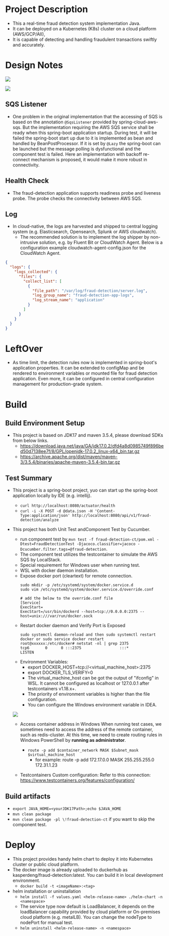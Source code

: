 
# Project Description
* This a real-time fraud detection system implementation Java.
* It can be deployed on a Kubernetes (K8s) cluster on a cloud platform (AWS/GCP/AII), 
* It is capable of detecting and handling fraudulent transactions swiftly and accurately.

# Design Notes

![](./img/FraudDetection-Arch.png)

![](./img/FraudDetection-Seq.png)

## SQS Listener
* One problem in the original implementation that the accessing of SQS is based on the annotation `@SqsListener` provided by spring-cloud-aws-sqs.
  But the implementation requiring the AWS SQS service shall be ready when this spring-boot application startup. During test, it will be failed the spring-boot start up due to it is implemented as bean and handled
  by BeanPostProcessor. If it is set by `@Lazy` the spring-boot can be launched but the message polling is dysfunctional and the component test is failed.
  Here an implementation with backoff re-connect mechanism is proposed, it would make it more robust in connectivity.

## Health Check
* The fraud-detection application supports readiness probe and liveness probe. The probe checks the connectivity between AWS SQS.

## Log
* In cloud-native, the logs are harvested and shipped to central logging system (e.g. Elasticsearch, Opensearch, Splunk or AWS cloudwatch).
  * The recommended solution is to implement the log shipper by non-intrusive solution, e.g. by Fluent Bit or CloudWatch Agent.
Below is a configuration example cloudwatch-agent-config.json for the CloudWatch Agent.
```json
{
  "logs": {
    "logs_collected": {
      "files": {
        "collect_list": [
          {
            "file_path": "/var/log/fraud-detection/server.log",
            "log_group_name": "fraud-detection-app-logs",
            "log_stream_name": "application"
          }
        ]
      }
    }
  }
}
```

# LeftOver
* As time limit, the detection rules now is implemented in spring-boot's application properties.
  It can be extended to configMap and be rendered to environment variables or mounted file for fraud detection application.
  Even more, it can be configured in central configuration management for production-grade system.

# Build
## Build Environment Setup
* This project is based on JDK17 and maven 3.5.4, please download SDKs from below links.
  - https://download.java.net/java/GA/jdk17.0.2/dfd4a8d0985749f896bed50d7138ee7f/8/GPL/openjdk-17.0.2_linux-x64_bin.tar.gz
  - https://archive.apache.org/dist/maven/maven-3/3.5.4/binaries/apache-maven-3.5.4-bin.tar.gz

## Test Summary
* This project is a spring-boot project, yuo can start up the spring-boot application locally by IDE (e.g. intellij).
  - `curl http://localhost:8080/actuator/health`
  - `curl -i -X POST -d @data.json -H 'Content-Type:application/json' http://localhost:8080/api/v1/fraud-detection/analyze`
* This project has both Unit Test andComponent Test by Cucumber.
  - run component test by `mvn test -f fraud-detection-ct/pom.xml -Dtest=FraudDetectionTest -Djacoco.classifier=jacoco -Dcucumber.filter.tags=@fraud-detection`.
  - The component test utilizes the testcontainer to simulate the AWS SQS by LocalStack.
  - Special requirement for Windows user when running test.
  - WSL with docker daemon installation.
  - Expose docker port (cleartext) for remote connection.
    ```shell
    sudo mkdir -p /etc/systemd/system/docker.service.d
    sudo vim /etc/systemd/system/docker.service.d/override.conf
    
    # add the below to the override.conf file
    [Service]
    ExecStart=
    ExecStart=/usr/bin/dockerd --host=tcp://0.0.0.0:2375 --host=unix:///var/run/docker.sock
    ```
  - Restart docker daemon and Verify Port is Exposed
    ```shell
    sudo systemctl daemon-reload and then sudo systemctl restart docker or sudo service docker restart
    root@xxxxxx:/etc/docker# netstat -nl | grep 2375
    tcp6       0      0 :::2375                 :::*                    LISTEN
    ```
  - Environment Variables: 
    - export DOCKER_HOST=tcp://<virtual_machine_host>:2375 
    - export DOCKER_TLS_VERIFY=0
    - The virtual_machine_host can be got the output of "ifconfig" in WSL. It cannot be configured as localhost or 127.0.0.1 after testcontainers v1.18.x+.
    - The priority of environment variables is higher than the file configuration.
    - You can configure the Windows environment variable in IDEA.

  ![](./img/testcontainer_intellj_config.png)
    
  - Access container address in Windows
    When running test cases, we sometimes need to access the address of the remote container, such as redis-cluster. At this time, we need to create routing rules in Windows PowerShell by **running as administrator**.
    - `route -p add $container_network MASK $Subnet_mask $virtual_machine_host` 
      + for example: route -p add 172.17.0.0 MASK 255.255.255.0 172.31.1.23

  - Testcontainers Custom configuration: Refer to this connection: https://www.testcontainers.org/features/configuration/

## Build artifacts
* `export JAVA_HOME=<yourJDK17Path>;echo $JAVA_HOME`
* `mvn clean package`
* `mvn clean package -pl \!fraud-detection-ct` if you want to skip the component test.

# Deploy
* This project provides handy helm chart to deploy it into Kubernetes cluster or public cloud platform.
* The docker image is already uploaded to duckerhub as kasperdeng/fraud-detection:latest. You can build it in local development environment.
  - `docker build -t <imageName>:<tag>`
* helm installation or uninstallation
  - `helm install -f values.yaml <helm-release-name> ./helm-chart -n <namespace>`
  - The service type now default is LoadBalancer, it depends on the loadBalancer capability provided by cloud platform or On-premises cloud platform (e.g. metalLB). You can change the nodeType to nodePort for manual test.
  - `helm uninstall <helm-release-name> -n <namespace>`
